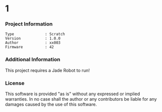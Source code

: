 1
================



### Project Information
```
Type              : Scratch
Version           : 1.0.0
Author            : xx003
Firmware          : 42
```

### Additional Information
This project requires a Jade Robot to run!

### License
This software is provided "as is" without any expressed or implied warranties.  In no case shall the author or any contributors be liable for any damages caused by the use of this software.

